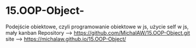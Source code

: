 # 15.OOP-Object-
Podejście obiektowe, czyli programowanie obiektowe w js, użycie self w js, mały kanban
Repository --> https://github.com/MichalAW/15.OOP-Object.git
site --> https://michalaw.github.io/15.OOP-Object/
